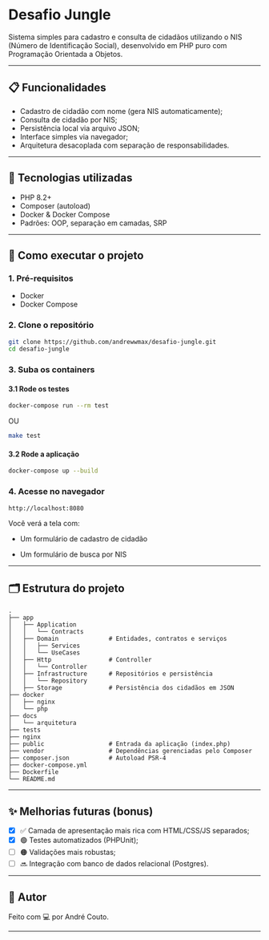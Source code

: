 # Desafio Jungle

Sistema simples para cadastro e consulta de cidadãos utilizando o NIS (Número de Identificação Social), desenvolvido em PHP puro com Programação Orientada a Objetos.

---

## 📋 Funcionalidades

-   Cadastro de cidadão com nome (gera NIS automaticamente);
-   Consulta de cidadão por NIS;
-   Persistência local via arquivo JSON;
-   Interface simples via navegador;
-   Arquitetura desacoplada com separação de responsabilidades.

---

## 🧰 Tecnologias utilizadas

-   PHP 8.2+
-   Composer (autoload)
-   Docker & Docker Compose
-   Padrões: OOP, separação em camadas, SRP

---

## 🚀 Como executar o projeto

### 1. Pré-requisitos

-   Docker
-   Docker Compose

### 2. Clone o repositório

```bash
git clone https://github.com/andrewwmax/desafio-jungle.git
cd desafio-jungle
```

### 3. Suba os containers

#### 3.1 Rode os testes

```bash
docker-compose run --rm test
```

OU

```bash
make test
```

#### 3.2 Rode a aplicação

```bash
docker-compose up --build
```

### 4. Acesse no navegador

```bash
http://localhost:8080
```

Você verá a tela com:

-   Um formulário de cadastro de cidadão

-   Um formulário de busca por NIS

---

## 🗂️ Estrutura do projeto

```
.
├── app
│   ├── Application
│   │   └── Contracts
│   ├── Domain              # Entidades, contratos e serviços
│   │   ├── Services
│   │   └── UseCases
│   ├── Http                # Controller
│   │   └── Controller
│   ├── Infrastructure      # Repositórios e persistência
│   │   └── Repository
│   ├── Storage             # Persistência dos cidadãos em JSON
├── docker
│   ├── nginx
│   └── php
├── docs
│   └── arquitetura
├── tests
├── nginx
├── public                  # Entrada da aplicação (index.php)
├── vendor                  # Dependências gerenciadas pelo Composer
├── composer.json           # Autoload PSR-4
├── docker-compose.yml
├── Dockerfile
└── README.md

```

---

## ✨ Melhorias futuras (bonus)

-   [x] ✅ Camada de apresentação mais rica com HTML/CSS/JS separados;
-   [x] 🟢 Testes automatizados (PHPUnit);
-   [ ] 🟠 Validações mais robustas;
-   [ ] 🔜 Integração com banco de dados relacional (Postgres).

---

## 👤 Autor

Feito com 💻 por André Couto.

---
